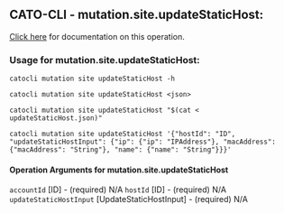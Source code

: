 
## CATO-CLI - mutation.site.updateStaticHost:
[Click here](https://api.catonetworks.com/documentation/#mutation-updateStaticHost) for documentation on this operation.

### Usage for mutation.site.updateStaticHost:

`catocli mutation site updateStaticHost -h`

`catocli mutation site updateStaticHost <json>`

`catocli mutation site updateStaticHost "$(cat < updateStaticHost.json)"`

`catocli mutation site updateStaticHost '{"hostId": "ID", "updateStaticHostInput": {"ip": {"ip": "IPAddress"}, "macAddress": {"macAddress": "String"}, "name": {"name": "String"}}}'`

#### Operation Arguments for mutation.site.updateStaticHost ####
`accountId` [ID] - (required) N/A 
`hostId` [ID] - (required) N/A 
`updateStaticHostInput` [UpdateStaticHostInput] - (required) N/A 
